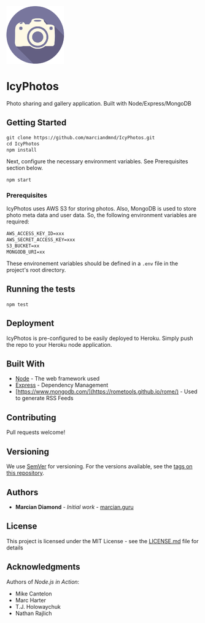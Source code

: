 ![Icon](icon.png "IcyPhotos")

# IcyPhotos

Photo sharing and gallery application. Built with Node/Express/MongoDB

## Getting Started

```
git clone https://github.com/marciandmnd/IcyPhotos.git
cd IcyPhotos
npm install
```

Next, configure the necessary environment variables. See Prerequisites section below.

```
npm start
```

### Prerequisites

IcyPhotos uses AWS S3 for storing photos. Also, MongoDB is used to store photo meta data and user data. So, the following environment variables are required: 

```
AWS_ACCESS_KEY_ID=xxx
AWS_SECRET_ACCESS_KEY=xxx
S3_BUCKET=xx
MONGODB_URI=xx
```

These environement variables should be defined in a `.env` file in the project's root directory.

## Running the tests

`npm test`

## Deployment

IcyPhotos is pre-configured to be easily deployed to Heroku. Simply push the repo to your Heroku node application.

## Built With

* [Node](https://nodejs.org/en/) - The web framework used
* [Express](https://expressjs.com/) - Dependency Management
* [https://www.mongodb.com/](https://rometools.github.io/rome/) - Used to generate RSS Feeds

## Contributing

Pull requests welcome!

## Versioning

We use [SemVer](http://semver.org/) for versioning. For the versions available, see the [tags on this repository](https://github.com/your/project/tags). 

## Authors

* **Marcian Diamond** - *Initial work* - [marcian.guru](https://www.marcian.guru)

## License

This project is licensed under the MIT License - see the [LICENSE.md](LICENSE.md) file for details

## Acknowledgments

Authors of *Node.js in Action*:
* Mike Cantelon
* Marc Harter
* T.J. Holowaychuk
* Nathan Rajlich

